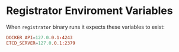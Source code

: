# Registrator Enviroment Variables
When `registrator` binary runs it expects these variables to exist:
```toml
DOCKER_API=127.0.0.1:4243
ETCD_SERVER=127.0.0.1:2379
```
